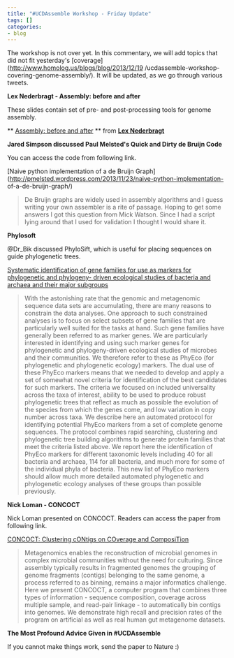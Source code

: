```yaml
---
title: "#UCDAssemble Workshop - Friday Update"
tags: []
categories:
- blog
---
```

The workshop is not over yet. In this commentary, we will add topics that did
not fit yesterday's [coverage](http://www.homolog.us/blogs/blog/2013/12/19
/ucdassemble-workshop-covering-genome-assembly/). It will be updated, as we go
through various tweets.
<!--more-->

**Lex Nederbragt - Assembly: before and after**

These slides contain set of pre- and post-processing tools for genome
assembly.

** [Assembly: before and after](https://www.slideshare.net/flxlex/assembly-before-and-after) ** from **[Lex Nederbragt](http://www.slideshare.net/flxlex)**

**Jared Simpson discussed Paul Melsted's Quick and Dirty de Bruijn Code**

You can access the code from following link.

[Naive python implementation of a de Bruijn
Graph](http://pmelsted.wordpress.com/2013/11/23/naive-python-implementation-
of-a-de-bruijn-graph/)

> De Bruijn graphs are widely used in assembly algorithms and I guess writing
your own assembler is a rite of passage. Hoping to get some answers I got this
question from Mick Watson. Since I had a script lying around that I used for
validation I thought I would share it.

**Phylosoft**

@Dr_Bik discussed PhyloSift, which is useful for placing sequences on guide
phylogenetic trees.

[Systematic identification of gene families for use as markers for
phylogenetic and phylogeny- driven ecological studies of bacteria and archaea
and their major subgroups](http://arxiv.org/abs/1307.0869)

> With the astonishing rate that the genomic and metagenomic sequence data
sets are accumulating, there are many reasons to constrain the data analyses.
One approach to such constrained analyses is to focus on select subsets of
gene families that are particularly well suited for the tasks at hand. Such
gene families have generally been referred to as marker genes. We are
particularly interested in identifying and using such marker genes for
phylogenetic and phylogeny-driven ecological studies of microbes and their
communities. We therefore refer to these as PhyEco (for phylogenetic and
phylogenetic ecology) markers. The dual use of these PhyEco markers means that
we needed to develop and apply a set of somewhat novel criteria for
identification of the best candidates for such markers. The criteria we
focused on included universality across the taxa of interest, ability to be
used to produce robust phylogenetic trees that reflect as much as possible the
evolution of the species from which the genes come, and low variation in copy
number across taxa. We describe here an automated protocol for identifying
potential PhyEco markers from a set of complete genome sequences. The protocol
combines rapid searching, clustering and phylogenetic tree building algorithms
to generate protein families that meet the criteria listed above. We report
here the identification of PhyEco markers for different taxonomic levels
including 40 for all bacteria and archaea, 114 for all bacteria, and much more
for some of the individual phyla of bacteria. This new list of PhyEco markers
should allow much more detailed automated phylogenetic and phylogenetic
ecology analyses of these groups than possible previously.

**Nick Loman - CONCOCT**

Nick Loman presented on CONCOCT. Readers can access the paper from following
link.

[CONCOCT: Clustering cONtigs on COverage and
ComposiTion](http://arxiv.org/abs/1312.4038)

> Metagenomics enables the reconstruction of microbial genomes in complex
microbial communities without the need for culturing. Since assembly typically
results in fragmented genomes the grouping of genome fragments (contigs)
belonging to the same genome, a process referred to as binning, remains a
major informatics challenge. Here we present CONCOCT, a computer program that
combines three types of information - sequence composition, coverage across
multiple sample, and read-pair linkage - to automatically bin contigs into
genomes. We demonstrate high recall and precision rates of the program on
artificial as well as real human gut metagenome datasets.

**The Most Profound Advice Given in #UCDAssemble**

If you cannot make things work, send the paper to Nature :)

